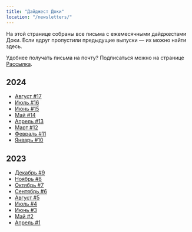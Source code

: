 ```yaml
---
title: "Дайджест Доки"
location: "/newsletters/"
---
```


На этой странице собраны все письма с ежемесячными дайджестами Доки. Если вдруг пропустили предыдущие выпуски — их можно найти здесь.

Удобнее получать письма на почту? Подписаться можно на странице [Рассылка](/subscribe/).

## 2024

- [Август #17](https://api.doka.guide/digest-08-24.html)
- [Июль #16](https://api.doka.guide/digest-07-24.html)
- [Июнь #15](https://api.doka.guide/digest-06-24.html)
- [Май #14](https://api.doka.guide/digest-05-24.html)
- [Апрель #13](https://api.doka.guide/digest-04-24.html)
- [Март #12](https://api.doka.guide/digest-03-24.html)
- [Февраль #11](https://api.doka.guide/digest-02-24.html)
- [Январь #10](https://api.doka.guide/digest-01-24.html)

## 2023

- [Декабрь #9](https://api.doka.guide/digest-01.html)
- [Ноябрь #8](https://api.doka.guide/digest-12.html)
- [Октябрь #7](https://api.doka.guide/digest-11.html)
- [Сентябрь #6](https://api.doka.guide/digest-10.html)
- [Август #5](https://api.doka.guide/digest-09.html)
- [Июль #4](https://api.doka.guide/digest-08.html)
- [Июнь #3](https://api.doka.guide/digest-07.html)
- [Май #2](https://api.doka.guide/digest-06.html)
- [Апрель #1](https://api.doka.guide/digest-05.html)
